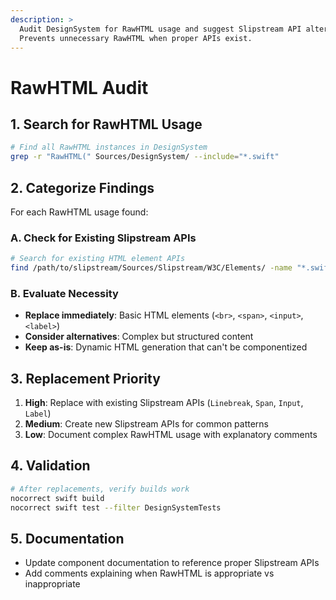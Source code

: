 ```yaml
---
description: >
  Audit DesignSystem for RawHTML usage and suggest Slipstream API alternatives.
  Prevents unnecessary RawHTML when proper APIs exist.
---
```


# RawHTML Audit

## 1. Search for RawHTML Usage
```bash
# Find all RawHTML instances in DesignSystem
grep -r "RawHTML(" Sources/DesignSystem/ --include="*.swift"
```

## 2. Categorize Findings
For each RawHTML usage found:

### A. Check for Existing Slipstream APIs
```bash
# Search for existing HTML element APIs
find /path/to/slipstream/Sources/Slipstream/W3C/Elements/ -name "*.swift" | xargs grep -l "<ElementName>"
```

### B. Evaluate Necessity
- **Replace immediately**: Basic HTML elements (`<br>`, `<span>`, `<input>`, `<label>`)
- **Consider alternatives**: Complex but structured content
- **Keep as-is**: Dynamic HTML generation that can't be componentized

## 3. Replacement Priority
1. **High**: Replace with existing Slipstream APIs (`Linebreak`, `Span`, `Input`, `Label`)
2. **Medium**: Create new Slipstream APIs for common patterns  
3. **Low**: Document complex RawHTML usage with explanatory comments

## 4. Validation
```bash
# After replacements, verify builds work
nocorrect swift build
nocorrect swift test --filter DesignSystemTests
```

## 5. Documentation
- Update component documentation to reference proper Slipstream APIs
- Add comments explaining when RawHTML is appropriate vs inappropriate
